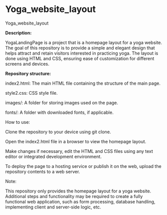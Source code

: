 # Yoga_website_layout
Yoga_website_layout

**Description:**

YogaLandingPage is a project that is a homepage layout for a yoga website. The goal of this repository is to provide a simple and elegant design that helps attract and retain visitors interested in practicing yoga. The layout is done using HTML and CSS, ensuring ease of customization for different screens and devices.

**Repository structure:**

index2.html: The main HTML file containing the structure of the main page.

style2.css: CSS style file.

images/: A folder for storing images used on the page.

fonts/: A folder with downloaded fonts, if applicable.

How to use:

Clone the repository to your device using git clone.

Open the index2.html file in a browser to view the homepage layout.

Make changes if necessary, edit the HTML and CSS files using any text editor or integrated development environment.

To deploy the page to a hosting service or publish it on the web, upload the repository contents to a web server.

Note:

This repository only provides the homepage layout for a yoga website. Additional steps and functionality may be required to create a fully functional web application, such as form processing, database handling, implementing client and server-side logic, etc.

